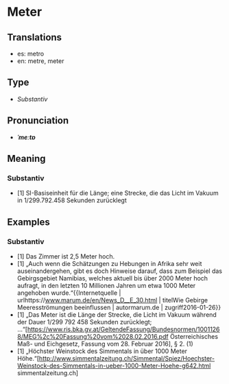 # Meter
## Translations
- es: metro
- en: metre, meter
## Type
- _Substantiv_
## Pronunciation
- **_ˈmeːtɐ_**
## Meaning
### Substantiv
- [1] SI-Basiseinheit für die Länge; eine Strecke, die das Licht im Vakuum in 1/299.792.458 Sekunden zurücklegt
## Examples
### Substantiv
- [1] Das Zimmer ist 2,5 Meter hoch.
- [1] „Auch wenn die Schätzungen zu Hebungen in Afrika sehr weit auseinandergehen, gibt es doch Hinweise darauf, dass zum Beispiel das Gebirgsgebiet Namibias, welches aktuell bis über 2000 Meter hoch aufragt, in den letzten 10 Millionen Jahren um etwa 1000 Meter angehoben wurde.“<ref>{{Internetquelle | urlhttps://www.marum.de/en/News_D__E_30.html | titelWie Gebirge Meeresströmungen beeinflussen | autormarum.de | zugriff2016-01-26}}</ref>
- [1] „Das Meter ist die Länge der Strecke, die Licht im Vakuum während der Dauer 1/299 792 458 Sekunden zurücklegt; …“<ref>[https://www.ris.bka.gv.at/GeltendeFassung/Bundesnormen/10011268/MEG%2c%20Fassung%20vom%2028.02.2016.pdf Österreichisches Maß- und Eichgesetz, Fassung vom 28. Februar 2016], § 2. (1)</ref>
- [1] „Höchster Weinstock des Simmentals in über 1000 Meter Höhe.“<ref>[http://www.simmentalzeitung.ch/Simmental/Spiez/Hoechster-Weinstock-des-Simmentals-in-ueber-1000-Meter-Hoehe-g642.html simmentalzeitung.ch]</ref>
